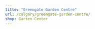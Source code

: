 ```yaml
---
title: "Greengate Garden Centre"
url: /calgary/greengate-garden-centre/
shop: Garten-Center
---
```

